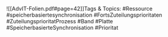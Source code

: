 
![[AdvIT-Folien.pdf#page=42]]Tags & Topics:
   #Ressource
   #speicherbasiertesynchronisation
   #FortsZuteilungsprioritaten
   #ZuteilungsprioritatProzess
   #Band
   #Platte
   #SpeicherbasierteSynchronisation
   #Prioritat